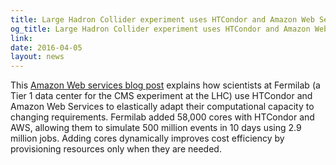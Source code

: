 ```yaml
---
title: Large Hadron Collider experiment uses HTCondor and Amazon Web Services to probe nature
og_title: Large Hadron Collider experiment uses HTCondor and Amazon Web Services to probe nature
link: 
date: 2016-04-05
layout: news
---
```


This <a href="https://aws.amazon.com/blogs/aws/experiment-that-discovered-the-higgs-boson-uses-aws-to-probe-nature/">Amazon Web services blog post</a> explains how scientists at Fermilab (a Tier 1 data center for the CMS experiment at the LHC) use HTCondor and Amazon Web Services to elastically adapt their computational capacity to changing requirements. Fermilab added 58,000 cores with HTCondor and AWS, allowing them to simulate 500 million events in 10 days using 2.9 million jobs. Adding cores dynamically improves cost efficiency by provisioning resources only when they are needed. 
